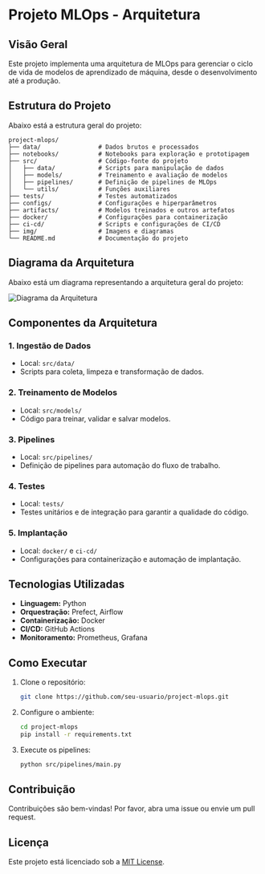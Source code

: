 # Projeto MLOps - Arquitetura

## Visão Geral
Este projeto implementa uma arquitetura de MLOps para gerenciar o ciclo de vida de modelos de aprendizado de máquina, desde o desenvolvimento até a produção.

## Estrutura do Projeto
Abaixo está a estrutura geral do projeto:

```
project-mlops/
├── data/                # Dados brutos e processados
├── notebooks/           # Notebooks para exploração e prototipagem
├── src/                 # Código-fonte do projeto
│   ├── data/            # Scripts para manipulação de dados
│   ├── models/          # Treinamento e avaliação de modelos
│   ├── pipelines/       # Definição de pipelines de MLOps
│   └── utils/           # Funções auxiliares
├── tests/               # Testes automatizados
├── configs/             # Configurações e hiperparâmetros
├── artifacts/           # Modelos treinados e outros artefatos
├── docker/              # Configurações para containerização
├── ci-cd/               # Scripts e configurações de CI/CD
├── img/                 # Imagens e diagramas
└── README.md            # Documentação do projeto
```

## Diagrama da Arquitetura
Abaixo está um diagrama representando a arquitetura geral do projeto:

![Diagrama da Arquitetura](img/diagrama-arquitetura.png)

## Componentes da Arquitetura

### 1. **Ingestão de Dados**
- Local: `src/data/`
- Scripts para coleta, limpeza e transformação de dados.

### 2. **Treinamento de Modelos**
- Local: `src/models/`
- Código para treinar, validar e salvar modelos.

### 3. **Pipelines**
- Local: `src/pipelines/`
- Definição de pipelines para automação do fluxo de trabalho.

### 4. **Testes**
- Local: `tests/`
- Testes unitários e de integração para garantir a qualidade do código.

### 5. **Implantação**
- Local: `docker/` e `ci-cd/`
- Configurações para containerização e automação de implantação.

## Tecnologias Utilizadas
- **Linguagem:** Python
- **Orquestração:** Prefect, Airflow
- **Containerização:** Docker
- **CI/CD:** GitHub Actions
- **Monitoramento:** Prometheus, Grafana

## Como Executar
1. Clone o repositório:
    ```bash
    git clone https://github.com/seu-usuario/project-mlops.git
    ```
2. Configure o ambiente:
    ```bash
    cd project-mlops
    pip install -r requirements.txt
    ```
3. Execute os pipelines:
    ```bash
    python src/pipelines/main.py
    ```

## Contribuição
Contribuições são bem-vindas! Por favor, abra uma issue ou envie um pull request.

## Licença
Este projeto está licenciado sob a [MIT License](LICENSE).
